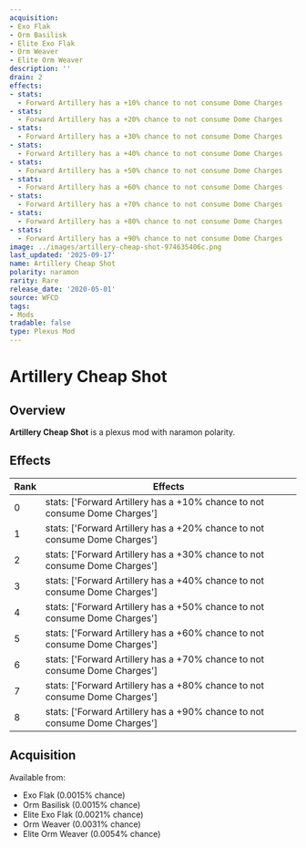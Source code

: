 ```yaml
---
acquisition:
- Exo Flak
- Orm Basilisk
- Elite Exo Flak
- Orm Weaver
- Elite Orm Weaver
description: ''
drain: 2
effects:
- stats:
  - Forward Artillery has a +10% chance to not consume Dome Charges
- stats:
  - Forward Artillery has a +20% chance to not consume Dome Charges
- stats:
  - Forward Artillery has a +30% chance to not consume Dome Charges
- stats:
  - Forward Artillery has a +40% chance to not consume Dome Charges
- stats:
  - Forward Artillery has a +50% chance to not consume Dome Charges
- stats:
  - Forward Artillery has a +60% chance to not consume Dome Charges
- stats:
  - Forward Artillery has a +70% chance to not consume Dome Charges
- stats:
  - Forward Artillery has a +80% chance to not consume Dome Charges
- stats:
  - Forward Artillery has a +90% chance to not consume Dome Charges
image: ../images/artillery-cheap-shot-974635406c.png
last_updated: '2025-09-17'
name: Artillery Cheap Shot
polarity: naramon
rarity: Rare
release_date: '2020-05-01'
source: WFCD
tags:
- Mods
tradable: false
type: Plexus Mod
---
```


# Artillery Cheap Shot

## Overview

**Artillery Cheap Shot** is a plexus mod with naramon polarity.

## Effects

| Rank | Effects |
|------|----------|
| 0 | stats: ['Forward Artillery has a +10% chance to not consume Dome Charges'] |
| 1 | stats: ['Forward Artillery has a +20% chance to not consume Dome Charges'] |
| 2 | stats: ['Forward Artillery has a +30% chance to not consume Dome Charges'] |
| 3 | stats: ['Forward Artillery has a +40% chance to not consume Dome Charges'] |
| 4 | stats: ['Forward Artillery has a +50% chance to not consume Dome Charges'] |
| 5 | stats: ['Forward Artillery has a +60% chance to not consume Dome Charges'] |
| 6 | stats: ['Forward Artillery has a +70% chance to not consume Dome Charges'] |
| 7 | stats: ['Forward Artillery has a +80% chance to not consume Dome Charges'] |
| 8 | stats: ['Forward Artillery has a +90% chance to not consume Dome Charges'] |

## Acquisition

Available from:
- Exo Flak (0.0015% chance)
- Orm Basilisk (0.0015% chance)
- Elite Exo Flak (0.0021% chance)
- Orm Weaver (0.0031% chance)
- Elite Orm Weaver (0.0054% chance)

